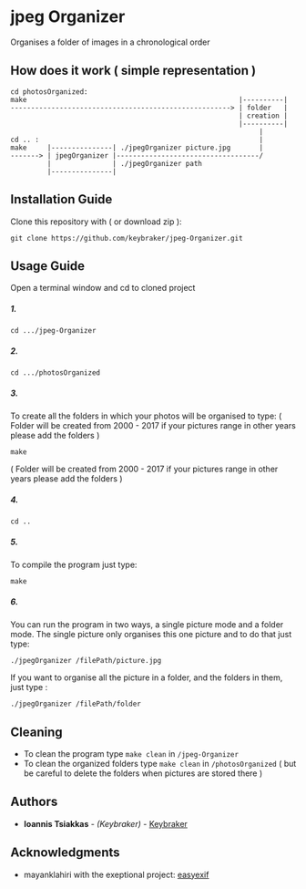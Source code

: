 # jpeg Organizer
Organises a folder of images in a chronological order

## How does it work ( simple representation )
```text
cd photosOrganized:
make                                                    |----------|
------------------------------------------------------> | folder   |
                                                        | creation |
                                                        |----------|
                                                             |
cd .. :                                                      |
make     |---------------| ./jpegOrganizer picture.jpg       |
-------> | jpegOrganizer |-----------------------------------/
         |               | ./jpegOrganizer path
         |---------------|
```

## Installation Guide
Clone this repository with ( or download zip ):
```
git clone https://github.com/keybraker/jpeg-Organizer.git
```

## Usage Guide
Open a terminal window and cd to cloned project

##### 1. 
```
cd .../jpeg-Organizer
```

##### 2.
```
cd .../photosOrganized
```

##### 3.
To create all the folders in which your photos will be organised to type:
( Folder will be created from 2000 - 2017 if your pictures range in other years please add the folders )
```
make 
```
( Folder will be created from 2000 - 2017 if your pictures range in other years please add the folders )

##### 4.
```
cd ..
```

##### 5.
To compile the program just type:
```
make 
```

##### 6.
You can run the program in two ways, a single picture mode and a folder mode.
The single picture only organises this one picture and to do that just type:
```
./jpegOrganizer /filePath/picture.jpg
```
If you want to organise all the picture in a folder, and the folders in them, just type :
```
./jpegOrganizer /filePath/folder
```

## Cleaning
* To clean the program type ``` make clean ``` in ``` /jpeg-Organizer ```
* To clean the organized folders type ``` make clean ``` in ``` /photosOrganized ```
  ( but be careful to delete the folders when pictures are stored there )

## Authors
* **Ioannis Tsiakkas** - *(Keybraker)* - [Keybraker](https://github.com/keybraker)

## Acknowledgments
* mayanklahiri with the exeptional project:  [easyexif](https://github.com/mayanklahiri/easyexif)

